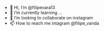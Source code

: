 - 👋 Hi, I’m @filipevara13
- 🌱 I’m currently learning ...
- 💞️ I’m looking to collaborate on instagram 
- 📫 How to reach me intagram @filipe_vanda
